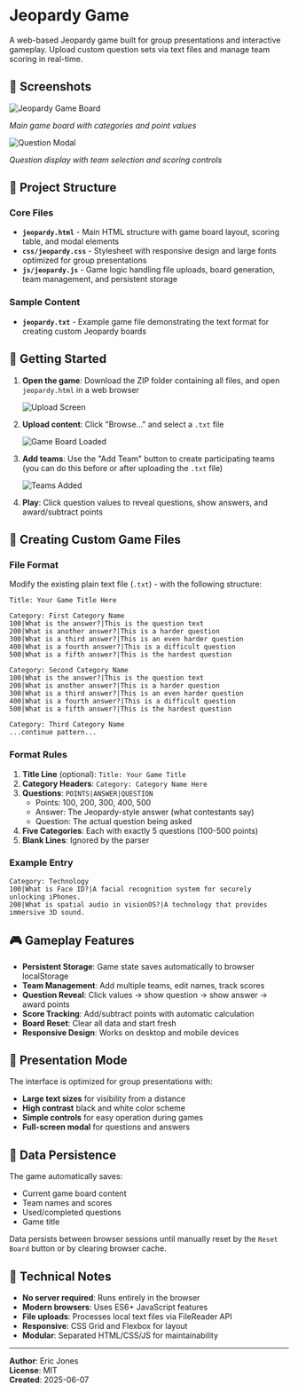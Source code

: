 # Jeopardy Game

A web-based Jeopardy game built for group presentations and interactive gameplay. Upload custom question sets via text files and manage team scoring in real-time.

## 📸 Screenshots
![Jeopardy Game Board](screenshots/game-board.png)

*Main game board with categories and point values*

![Question Modal](screenshots/question-modal.png)

*Question display with team selection and scoring controls*

## 📁 Project Structure

### Core Files

- **`jeopardy.html`** - Main HTML structure with game board layout, scoring table, and modal elements
- **`css/jeopardy.css`** - Stylesheet with responsive design and large fonts optimized for group presentations
- **`js/jeopardy.js`** - Game logic handling file uploads, board generation, team management, and persistent storage

### Sample Content

- **`jeopardy.txt`** - Example game file demonstrating the text format for creating custom Jeopardy boards

## 🚀 Getting Started

1. **Open the game**: Download the ZIP folder containing all files, and open `jeopardy.html` in a web browser

    ![Upload Screen](screenshots/upload-screen.png)
2. **Upload content**: Click "Browse..." and select a `.txt` file

    ![Game Board Loaded](screenshots/board-loaded.png)
3. **Add teams**: Use the "Add Team" button to create participating teams (you can do this before or after uploading the `.txt` file)
    
    ![Teams Added](screenshots/teams-added.png)
4. **Play**: Click question values to reveal questions, show answers, and award/subtract points

## 📝 Creating Custom Game Files

### File Format

Modify the existing plain text file (`.txt`) - with the following structure:

```
Title: Your Game Title Here

Category: First Category Name
100|What is the answer?|This is the question text
200|What is another answer?|This is a harder question
300|What is a third answer?|This is an even harder question
400|What is a fourth answer?|This is a difficult question
500|What is a fifth answer?|This is the hardest question

Category: Second Category Name
100|What is the answer?|This is the question text
200|What is another answer?|This is a harder question
300|What is a third answer?|This is an even harder question
400|What is a fourth answer?|This is a difficult question
500|What is a fifth answer?|This is the hardest question

Category: Third Category Name
...continue pattern...
```

### Format Rules

1. **Title Line** (optional): `Title: Your Game Title`
2. **Category Headers**: `Category: Category Name Here`
3. **Questions**: `POINTS|ANSWER|QUESTION`
   - Points: 100, 200, 300, 400, 500
   - Answer: The Jeopardy-style answer (what contestants say)
   - Question: The actual question being asked
4. **Five Categories**: Each with exactly 5 questions (100-500 points)
5. **Blank Lines**: Ignored by the parser

### Example Entry
```
Category: Technology
100|What is Face ID?|A facial recognition system for securely unlocking iPhones.
200|What is spatial audio in visionOS?|A technology that provides immersive 3D sound.
```

## 🎮 Gameplay Features

- **Persistent Storage**: Game state saves automatically to browser localStorage
- **Team Management**: Add multiple teams, edit names, track scores
- **Question Reveal**: Click values → show question → show answer → award points
- **Score Tracking**: Add/subtract points with automatic calculation
- **Board Reset**: Clear all data and start fresh
- **Responsive Design**: Works on desktop and mobile devices

## 🎯 Presentation Mode

The interface is optimized for group presentations with:
- **Large text sizes** for visibility from a distance
- **High contrast** black and white color scheme
- **Simple controls** for easy operation during games
- **Full-screen modal** for questions and answers

## 💾 Data Persistence

The game automatically saves:
- Current game board content
- Team names and scores  
- Used/completed questions
- Game title

Data persists between browser sessions until manually reset by the `Reset Board` button or by clearing browser cache.

## 🔧 Technical Notes

- **No server required**: Runs entirely in the browser
- **Modern browsers**: Uses ES6+ JavaScript features
- **File uploads**: Processes local text files via FileReader API
- **Responsive**: CSS Grid and Flexbox for layout
- **Modular**: Separated HTML/CSS/JS for maintainability

---

**Author**: Eric Jones  
**License**: MIT  
**Created**: 2025-06-07